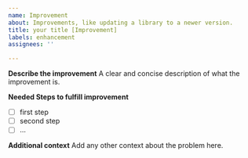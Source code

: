 ```yaml
---
name: Improvement
about: Improvements, like updating a library to a newer version.
title: your title [Improvement]
labels: enhancement
assignees: ''

---
```


**Describe the improvement**
A clear and concise description of what the improvement is.

**Needed Steps to fulfill improvement**
- [ ] first step
- [ ] second step
- [ ] ...

**Additional context**
Add any other context about the problem here.

